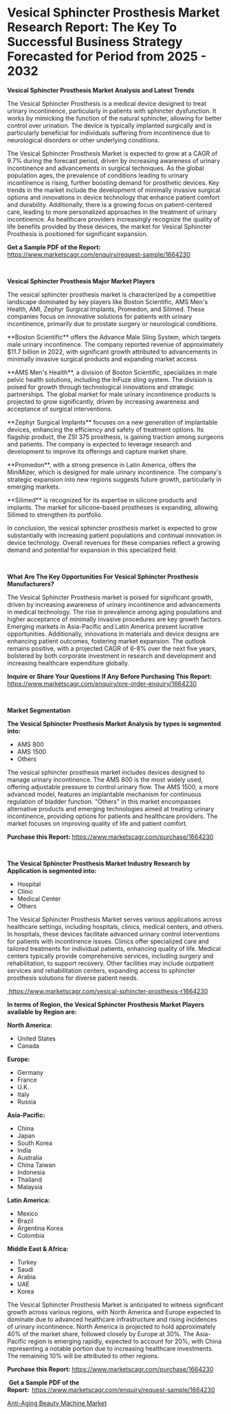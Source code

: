 <p><h1>Vesical Sphincter Prosthesis Market Research Report: The Key To Successful Business Strategy Forecasted for Period from 2025 - 2032</h1></p><p><strong>Vesical Sphincter Prosthesis Market Analysis and Latest Trends</strong></p>
<p><p>The Vesical Sphincter Prosthesis is a medical device designed to treat urinary incontinence, particularly in patients with sphincter dysfunction. It works by mimicking the function of the natural sphincter, allowing for better control over urination. The device is typically implanted surgically and is particularly beneficial for individuals suffering from incontinence due to neurological disorders or other underlying conditions.</p><p>The Vesical Sphincter Prosthesis Market is expected to grow at a CAGR of 9.7% during the forecast period, driven by increasing awareness of urinary incontinence and advancements in surgical techniques. As the global population ages, the prevalence of conditions leading to urinary incontinence is rising, further boosting demand for prosthetic devices. Key trends in the market include the development of minimally invasive surgical options and innovations in device technology that enhance patient comfort and durability. Additionally, there is a growing focus on patient-centered care, leading to more personalized approaches in the treatment of urinary incontinence. As healthcare providers increasingly recognize the quality of life benefits provided by these devices, the market for Vesical Sphincter Prosthesis is positioned for significant expansion.</p></p>
<p><strong>Get a Sample PDF of the Report:&nbsp;</strong> <a href="https://www.marketscagr.com/enquiry/request-sample/1664230?utm_campaign=2987&utm_medium=2&utm_source=Github&utm_content=ia&utm_term=23032025&utm_id=vesical-sphincter-prosthesis">https://www.marketscagr.com/enquiry/request-sample/1664230</a></p>
<p>&nbsp;</p>
<p><strong>Vesical Sphincter Prosthesis Major Market Players</strong></p>
<p><p>The vesical sphincter prosthesis market is characterized by a competitive landscape dominated by key players like Boston Scientific, AMS Men's Health, AMI, Zephyr Surgical Implants, Promedon, and Silimed. These companies focus on innovative solutions for patients with urinary incontinence, primarily due to prostate surgery or neurological conditions.</p><p>**Boston Scientific** offers the Advance Male Sling System, which targets male urinary incontinence. The company reported revenue of approximately $11.7 billion in 2022, with significant growth attributed to advancements in minimally invasive surgical products and expanding market access.</p><p>**AMS Men's Health**, a division of Boston Scientific, specializes in male pelvic health solutions, including the InFuze sling system. The division is poised for growth through technological innovations and strategic partnerships. The global market for male urinary incontinence products is projected to grow significantly, driven by increasing awareness and acceptance of surgical interventions.</p><p>**Zephyr Surgical Implants** focuses on a new generation of implantable devices, enhancing the efficiency and safety of treatment options. Its flagship product, the ZSI 375 prosthesis, is gaining traction among surgeons and patients. The company is expected to leverage research and development to improve its offerings and capture market share.</p><p>**Promedon**, with a strong presence in Latin America, offers the MiniMizer, which is designed for male urinary incontinence. The company's strategic expansion into new regions suggests future growth, particularly in emerging markets.</p><p>**Silimed** is recognized for its expertise in silicone products and implants. The market for silicone-based prostheses is expanding, allowing Silimed to strengthen its portfolio. </p><p>In conclusion, the vesical sphincter prosthesis market is expected to grow substantially with increasing patient populations and continual innovation in device technology. Overall revenues for these companies reflect a growing demand and potential for expansion in this specialized field.</p></p>
<p>&nbsp;</p>
<p><strong>What Are The Key Opportunities For Vesical Sphincter Prosthesis Manufacturers?</strong></p>
<p><p>The Vesical Sphincter Prosthesis market is poised for significant growth, driven by increasing awareness of urinary incontinence and advancements in medical technology. The rise in prevalence among aging populations and higher acceptance of minimally invasive procedures are key growth factors. Emerging markets in Asia-Pacific and Latin America present lucrative opportunities. Additionally, innovations in materials and device designs are enhancing patient outcomes, fostering market expansion. The outlook remains positive, with a projected CAGR of 6-8% over the next five years, bolstered by both corporate investment in research and development and increasing healthcare expenditure globally.</p></p>
<p><strong>Inquire or Share Your Questions If Any Before Purchasing This Report:</strong> <a href="https://www.marketscagr.com/enquiry/pre-order-enquiry/1664230?utm_campaign=2987&utm_medium=2&utm_source=Github&utm_content=ia&utm_term=23032025&utm_id=vesical-sphincter-prosthesis">https://www.marketscagr.com/enquiry/pre-order-enquiry/1664230</a></p>
<p>&nbsp;</p>
<p><strong>Market Segmentation</strong></p>
<p><strong>The Vesical Sphincter Prosthesis Market Analysis by types is segmented into:</strong></p>
<p><ul><li>AMS 800</li><li>AMS 1500</li><li>Others</li></ul></p>
<p><p>The vesical sphincter prosthesis market includes devices designed to manage urinary incontinence. The AMS 800 is the most widely used, offering adjustable pressure to control urinary flow. The AMS 1500, a more advanced model, features an implantable mechanism for continuous regulation of bladder function. "Others" in this market encompasses alternative products and emerging technologies aimed at treating urinary incontinence, providing options for patients and healthcare providers. The market focuses on improving quality of life and patient comfort.</p></p>
<p><strong>Purchase this Report:&nbsp;</strong><a href="https://www.marketscagr.com/purchase/1664230?utm_campaign=2987&utm_medium=2&utm_source=Github&utm_content=ia&utm_term=23032025&utm_id=vesical-sphincter-prosthesis">https://www.marketscagr.com/purchase/1664230</a></p>
<p>&nbsp;</p>
<p><strong>The Vesical Sphincter Prosthesis Market Industry Research by Application is segmented into:</strong></p>
<p><ul><li>Hospital</li><li>Clinic</li><li>Medical Center</li><li>Others</li></ul></p>
<p><p>The Vesical Sphincter Prosthesis Market serves various applications across healthcare settings, including hospitals, clinics, medical centers, and others. In hospitals, these devices facilitate advanced urinary control interventions for patients with incontinence issues. Clinics offer specialized care and tailored treatments for individual patients, enhancing quality of life. Medical centers typically provide comprehensive services, including surgery and rehabilitation, to support recovery. Other facilities may include outpatient services and rehabilitation centers, expanding access to sphincter prosthesis solutions for diverse patient needs.</p></p>
<p><a href="https://www.marketscagr.com/vesical-sphincter-prosthesis-r1664230?utm_campaign=2987&utm_medium=2&utm_source=Github&utm_content=ia&utm_term=23032025&utm_id=vesical-sphincter-prosthesis">&nbsp;https://www.marketscagr.com/vesical-sphincter-prosthesis-r1664230</a></p>
<p><strong>In terms of Region, the Vesical Sphincter Prosthesis Market Players available by Region are:</strong></p>
<p>
    <p> <strong> North America: </strong>
        <ul>
            <li>United States</li>
            <li>Canada</li>
        </ul>
        </p> 
    <p> <strong> Europe: </strong>
        <ul>
            <li>Germany</li>
            <li>France</li>
            <li>U.K.</li>
            <li>Italy</li>
            <li>Russia</li>
        </ul>
        </p> 
    <p> <strong> Asia-Pacific: </strong>
        <ul>
            <li>China</li>
            <li>Japan</li>
            <li>South Korea</li>
            <li>India</li>
            <li>Australia</li>
            <li>China Taiwan</li>
            <li>Indonesia</li>
            <li>Thailand</li>
            <li>Malaysia</li>
        </ul>
        </p> 
    <p> <strong> Latin America: </strong>
        <ul>
            <li>Mexico</li>
            <li>Brazil</li>
            <li>Argentina Korea</li>
            <li>Colombia</li>
        </ul>
        </p> 
    <p> <strong> Middle East & Africa: </strong>
        <ul>
            <li>Turkey</li>
            <li>Saudi</li>
            <li>Arabia</li>
            <li>UAE</li>
            <li>Korea</li>
        </ul>
    </p>
    </p>
<p><p>The Vesical Sphincter Prosthesis Market is anticipated to witness significant growth across various regions, with North America and Europe expected to dominate due to advanced healthcare infrastructure and rising incidences of urinary incontinence. North America is projected to hold approximately 40% of the market share, followed closely by Europe at 30%. The Asia-Pacific region is emerging rapidly, expected to account for 20%, with China representing a notable portion due to increasing healthcare investments. The remaining 10% will be attributed to other regions.</p></p>
<p><strong>Purchase this Report: </strong><a href="https://www.marketscagr.com/purchase/1664230?utm_campaign=2987&utm_medium=2&utm_source=Github&utm_content=ia&utm_term=23032025&utm_id=vesical-sphincter-prosthesis">https://www.marketscagr.com/purchase/1664230</a></p>
<p>&nbsp;<strong>Get a Sample PDF of the Report:&nbsp;&nbsp;</strong><a href="https://www.marketscagr.com/enquiry/request-sample/1664230?utm_campaign=2987&utm_medium=2&utm_source=Github&utm_content=ia&utm_term=23032025&utm_id=vesical-sphincter-prosthesis">https://www.marketscagr.com/enquiry/request-sample/1664230</a></p>
<p><strong></strong></p>
<p><p><a href="https://github.com/voetzeszuh/Market-Research-Report-List-1/blob/main/anti-aging-beauty-machine-market.md?utm_campaign=2987&utm_medium=2&utm_source=Github&utm_content=ia&utm_term=23032025&utm_id=vesical-sphincter-prosthesis">Anti-Aging Beauty Machine Market</a></p></p>